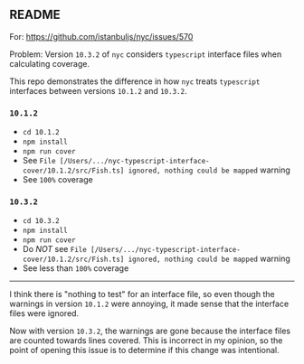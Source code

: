 ## README

For: https://github.com/istanbuljs/nyc/issues/570

Problem: Version `10.3.2` of `nyc` considers `typescript` interface files when calculating coverage.

This repo demonstrates the difference in how `nyc` treats `typescript` interfaces between versions `10.1.2` and `10.3.2`.

### `10.1.2`

- `cd 10.1.2`
- `npm install`
- `npm run cover`
- See `File [/Users/.../nyc-typescript-interface-cover/10.1.2/src/Fish.ts] ignored, nothing could be mapped` warning
- See `100%` coverage

### `10.3.2`

- `cd 10.3.2`
- `npm install`
- `npm run cover`
- Do *NOT* see `File [/Users/.../nyc-typescript-interface-cover/10.1.2/src/Fish.ts] ignored, nothing could be mapped` warning
- See less than `100%` coverage

---

I think there is "nothing to test" for an interface file, so even though the warnings in version `10.1.2` were annoying, it made sense that the interface files were ignored.

Now with version `10.3.2`, the warnings are gone because the interface files are counted towards lines covered. This is incorrect in my opinion, so the point of opening this issue is to determine if this change was intentional.
